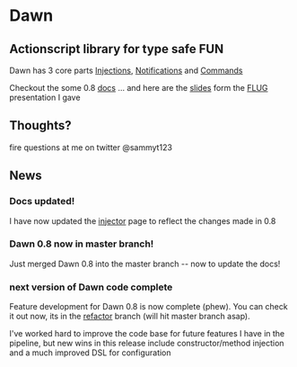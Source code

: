 # Dawn #

## Actionscript library for type safe FUN ##

Dawn has 3 core parts [Injections](http://wiki.github.com/sammyt/dawn/dawninjections), [Notifications](http://wiki.github.com/sammyt/dawn/dawnnotifications) and [Commands](http://wiki.github.com/sammyt/dawn/dawncommands)

Checkout the some 0.8 [docs](http://wiki.github.com/sammyt/dawn "wiki")
... and here are the [slides](http://www.slideshare.net/sammyt/dawn-actionscript-library-2563556) 
form the [FLUG](http://www.meetup.com/flexlondon/calendar/11793506/?from=list&offset=0) presentation I gave

## Thoughts? ##
fire questions at me on twitter @sammyt123

## News ##
### Docs updated! ###
I have now updated the [injector](http://wiki.github.com/sammyt/dawn/dawninjections) page to reflect the changes made in 0.8

### Dawn 0.8 now in master branch! ###
Just merged Dawn 0.8 into the master branch --  now to update the docs!

### next version of Dawn code complete ###
Feature development for Dawn 0.8 is now complete (phew).  You can check it out now, its in 
the [refactor](http://github.com/sammyt/dawn/tree/refactor) branch (will hit master branch asap).

I've worked hard to improve the code base for future features I have in the pipeline, but new wins
in this release include constructor/method injection and a much improved DSL for configuration










